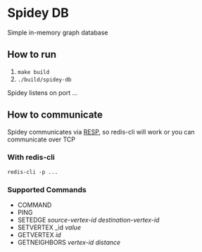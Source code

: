 # Spidey DB

Simple in-memory graph database

## How to run

1. `make build`
2. `./build/spidey-db`

Spidey listens on port ...

## How to communicate

Spidey communicates via [RESP](https://redis.io/topics/protocol), so redis-cli
will work or you can communicate over TCP

### With redis-cli

`redis-cli -p ...`

### Supported Commands

* COMMAND
* PING
* SETEDGE _source-vertex-id_ _destination-vertex-id_
* SETVERTEX _id _value_
* GETVERTEX _id_
* GETNEIGHBORS _vertex-id_ _distance_
